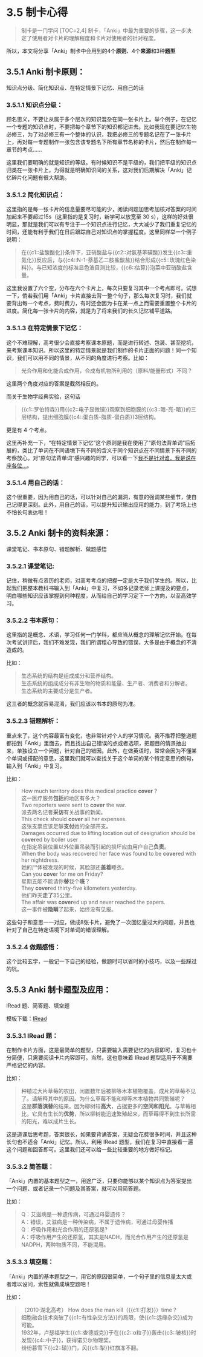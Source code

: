 # 3.5 制卡心得
> 制卡是一门学问
[TOC=2,4]
制卡，「Anki」中最为重要的步骤，这一步决定了使用者对卡片的理解程度和卡片对使用者的针对程度。

所以，本文将分享「Anki」制卡中会用到的4个**原则**、4个**来源**和3种**题型**

## **3.5.1 Anki 制卡原则**：

知识点分级、简化知识点、在特定情景下记忆、用自己的话

### 3.5.1.1 知识点分级：

顾名思义，不要让从属于多个层次的知识混杂在同一张卡片上。举个例子，在记忆一个专题的知识点时，不要把每个章节下的知识都记进去。比如我现在要记忆生物必修三，为了对必修三有一个整体的认识，我把必修三的专题名记在了一张卡片上，再对每一专题制作一张包含该专题名下所有章节名称的卡片，然后在制作每一章节的考点......

这里我们要明确的就是知识的等级。有时候知识不是平级的，我们把平级的知识点归类在一张卡片上，为得就是明确知识间的关系，这对我们后期解决「Anki」记忆碎片化问题有很大帮助。

###  3.5.1.2 简化知识点：

这里指的是每一张卡片的信息量要尽可能的少，阅读问题加思考加核对答案的时间加起来不要超过15s（这里指的是复习时，新学可以放宽至 30 s），这样的好处很明显，那就是我们可以有专注于一个知识点进行记忆，大大减少了我们重复记忆的时间，还能有利于我们在日后跟踪自己对知识点的掌握程度。这里同样举一个例子说明：

> 在{{c1::盐酸酸化}}条件下，亚硝酸盐与{{c2::对氨基苯磺酸}}发生{{c3::重氮化}}反应后，与{{c4::N-1-萘基乙二胺盐酸盐}}结合形成{{c5::玫瑰红色染料}}。与已知浓度的标准显色液目测比较，{{c6::估算}}泡菜中亚硝酸盐含量。

这里我设置了六个空，分布在六个卡片上，每次只要复习其中一个考点即可。试想一下，倘若我们用「Anki」卡片直接去背一整个句子，那么每次复习时，我们就要背出每一个考点，费时费力，有时还会因为卡在某一点上而需要重置整个卡片的进度。简化每一张卡片的内容，就是为了将来我们的长久记忆铺平道路。

###  3.5.1.3 在特定情景下记忆：

这个不难理解，高考很少会直接考察课本原题，而是进行转述、包装、甚至挖坑，来考察课本知识。所以这里的特定情景就是我们制作的卡片正面的问题！同一个知识，我们可以用不同的情景，从不同的角度进行考察。比如：

> 光合作用和化能合成作用，合成有机物所利用的（原料/能量形式）不同？

这里两个角度对应的答案是截然相反的。

而关于生物学经典实验，这句话

> {{c1::罗伯特森}}用{{c2::电子显微镜}}观察到细胞膜的{{c3::暗-亮-暗}}的三层结构，提出细胞膜{{c4::蛋白质-脂质-蛋白质}}3层结构。

更是有 4 个考点。

这里再补充一下，“在特定情景下记忆”这个原则是我在使用了“原句法背单词”后拓展的，类比了单词在不同语境下有不同的含义于同个知识点在不同情景下有不同的考察放心。对“原句法背单词”感兴趣的同学，可以看一下[我不是针对谁，我是说在座各位...](https://zhuanlan.zhihu.com/p/25866272)。

###  3.5.1.4 用自己的话：

这个很重要，因为用自己的话，可以针对自己的漏洞，有意的强调某些细节，使自己记得更深刻。此外，用自己的话，可以提升知识输出应用的能力，到了考场上也不怕长句表达啦！

##  3.5.2 **Anki 制卡的资料来源**：

课堂笔记、书本原句、错题解析、做题感悟

### 3.5.2.1 课堂笔记:

记住，稍微有点资历的老师，对高考考点的把握一定是大于我们学生的。所以，比起我们把整本教科书输入到「Anki」中复习，不如多记录老师上课提及的要点，明白哪些知识应该掌握到何种程度，从而给自己的学习定下一个方向，以至高效学习。

### 3.5.2.2 书本原句：

这里指的是概念、术语，学习任何一门学科，都应当从概念的理解记忆开始。在每次考试讲评后，我们不难发现，我们所谓粗心导致的错误，大多是由于概念的不清造成的。

比如：

> 生态系统的结构是组成成分和营养结构。  
> 生态系统的组成成分有非生物的物质和能量、生产者、消费者和分解者。  
> 生态系统的主要成分是生产者。

这三者的概念就容易混淆，我们应该以书本的原句为准。

### 3.5.2.3 错题解析：

重点来了，这个内容最富有变化，也非常针对个人的学习情况。我不推荐把整道题都拍到「Anki」里面去，而且找出自己错误的点或者选项，把题目的情景抽出来，单独设立一个问题，针对自己的错因。此外，在做英语时，常常会因为不懂某个单词或搭配的意思，这里我们就可以查找关于这个单词的某个特定意思的例句，输入到「Anki」中复习。

比如：

> How much territory does this medical practice **cover** ?  
> 这一医疗服务**包括**的地区有多大？  
> Two reporters were sent to **cover** the war.  
> 派去两名记者**采访**有关战事的新闻。  
> This check should **cover** all her expenses.  
> 这张支票应该足够**支付**她的全部开支。  
> Damages occurred due to lifting location out of designation should be **cover**ed by boiler user .  
> 在指定吊装位置以外位置吊装而引起的损坏应由用户自己**负责**。  
> When the body was recovered her face was found to be **cover**ed with her nightdress.  
> 她的尸体被发现的时候，其脸部还**盖着**睡衣。  
> Can you **cove**r for me on Friday?  
> 星期五能不能请你**替**我个**班**？  
> They **cover**ed thirty-five kilometers yesterday.  
> 他们昨天**走了**35公里。  
> The affair was **cover**ed up and never reached the papers.  
> 这一事件被**隐瞒**了起来，始终没有见报。

这些句子和意思一一对应，做成8张卡片，避免了一次回忆量过大的问题，并且也针对了自己在特定语境下对单词的错误理解。

### 3.5.2.4 做题感悟：

这个比较玄学，一般记一下自己的经验，做题时可以省时的小技巧，以及一些踩过的坑。

## 3.5.3 **Anki 制卡题型及应用**：

 IRead 题、简答题、填空题

模板下载：[IRead](https://pan.baidu.com/s/1noyI1p3JSf5I7G9dqTNOPg)

### 3.5.3.1 IRead 题：

在制作卡片方面，这是最简单的题型，只需要输入需要记忆的内容即可，复习也十分简便，只需要阅读卡片内容即可。当然，这也意味着 IRead 题型适用于不需要严格记忆的内容。

比如：

> 种植过大片草莓的农田，闲置数年后被柳等木本植物覆盖，成片的草莓不见了。请解释其中的原因。为什么草莓不能和柳等木本植物共同繁殖呢？  
> 这是**群落演替**的结果。因为柳树较**高大**，占据更多的**空间和阳光**。与草莓相比，它具有生长的**优势**，所以柳树能迅速繁殖起来，而草莓得不到生长所需的阳光，难以成片生长。

这是道课后思考题，答案很长，如果要背诵答案，无疑会花费很多时间，并且这种长句也不适合「Anki」记忆。所以，利用 IRead 题型，我们在复习中直接看一遍这个问题和回答即可。这里我们还可以给一些比较重要的地方做好标记。



### 3.5.3.2 简答题：

「Anki」内置的基本题型之一，用途广泛，只要你能够以某个知识点为答案提出一个问题、或者记录一个问题及其答案，就可以用简答题。

比如：

> Q：艾滋病是一种遗传病，可通过母婴遗传？  
> A：错误，艾滋病是一种传染病，不属于遗传病，可通过母婴传播  
> Q：呼吸作用和光合作用的还原氢是?  
> A：呼吸作用产生的还原氢，其实是NADH，而光合作用产生的还原氢是NADPH，两种物质不同，不能混用。

### 3.5.3.3 填空题：

「Anki」内置的基本题型之一，用它的原因很简单，一个句子里的信息量太大或者难以设问，索性就做成填空题吧！

比如：

> （2010·湖北高考） How does the man kill（{{c1::打发}}）time？  
> 细胞融合技术突破了{{c1::有性杂交方法}}的局限，使{{c1::远缘杂交}}成为可能。  
> 1932年，卢瑟福学生{{c1::查德威克}}于在{{c2::α粒子}}轰击{{c3::铍核}}时发现{{c4::中子}}，获得诺贝尔物理奖。  
> 纷纷暮雪下{{c2::辕}}门，风{{c1::掣}}红旗冻不翻。

